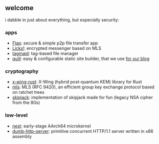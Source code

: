 ## welcome

i dabble in just about everything, but especially security:

### apps
- [Flap](https://flap.it.com): secure & simple p2p file transfer app
- [Licks!](https://github.com/chipshifter/licks): encrypted messenger based on MLS
- [tagmaid](https://github.com/chipshifter/tagmaid): tag-based file manager
- [quill](https://github.com/hackerbirds/quill): easy & configurable static site builder, that we use [for our blog](https://hackerbirds.neocities.org)

### cryptography
- [x-wing-rust](https://github.com/hackerbirds/x-wing-rust): X-Wing (hybrid post-quantum KEM) library for Rust
- [mls](https://github.com/hackerbirds/mls): MLS (RFC 9420), an efficient group key exchange protocol based on ratchet trees
- [skipjack](https://github.com/hackerbirds/skipjack): implementation of skipjack made for fun (legacy NSA cipher from the 80s)

### low-level
- [nest](https://github.com/hackerbirds/nest): early-stage AArch64 microkernel
- [dumb-http-server](https://github.com/hackerbirds/dumb-http-server): primitive concurrent HTTP/1.1 server written in x86 assembly

